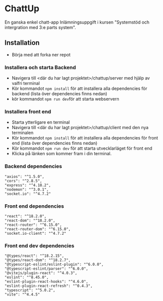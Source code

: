 # ChattUp
En ganska enkel chatt-app 
Inlämningsuppgift i kursen "Systemstöd och intergration med 3:e parts system". 

## Installation
* Börja med att forka ner repot
  
### Installera och starta Backend
* Navigera till <där du har lagt projektet>/chattup/server med hjälp av valfri terminal
* Kör kommandot `npm install` för att installera alla dependencies för backend (lista över dependencies finns nedan)
* kör kommandot `npm run dev`för att starta webservern

### Installera front end
* Starta ytterligare en terminal
* Navigera till <där du har lagt projektet>/chattup/client med den nya terminalen
* Kör kommandot `npm install` för att installera alla dependencies för front end (lista över dependencies finns nedan)
* Kör kommandot `npm run dev` för att starta utvecklarläget för front end
* Klicka på länken som kommer fram i din terminal.

### Backend dependencies
    "axios": "^1.5.0",
    "cors": "^2.8.5",
    "express": "^4.18.2",
    "nodemon": "^3.0.1",
    "socket.io": "^4.7.2"

### Front end dependencies
    "react": "^18.2.0",
    "react-dom": "^18.2.0",
    "react-router": "^6.15.0",
    "react-router-dom": "^6.15.0",
    "socket.io-client": "^4.7.2"

### Front end dev dependencies 
    "@types/react": "^18.2.15",
    "@types/react-dom": "^18.2.7",
    "@typescript-eslint/eslint-plugin": "^6.0.0",
    "@typescript-eslint/parser": "^6.0.0",
    "@vitejs/plugin-react": "^4.0.3",
    "eslint": "^8.45.0",
    "eslint-plugin-react-hooks": "^4.6.0",
    "eslint-plugin-react-refresh": "^0.4.3",
    "typescript": "^5.0.2",
    "vite": "^4.4.5"
